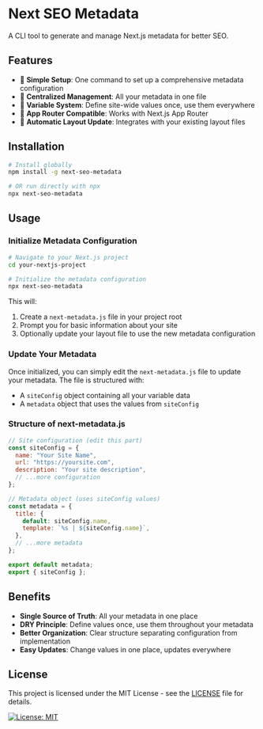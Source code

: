 # Next SEO Metadata

A CLI tool to generate and manage Next.js metadata for better SEO.

## Features

- 🚀 **Simple Setup**: One command to set up a comprehensive metadata configuration
- 🔄 **Centralized Management**: All your metadata in one file
- 🧩 **Variable System**: Define site-wide values once, use them everywhere
- 📱 **App Router Compatible**: Works with Next.js App Router
- 🔄 **Automatic Layout Update**: Integrates with your existing layout files

## Installation

```bash
# Install globally
npm install -g next-seo-metadata

# OR run directly with npx
npx next-seo-metadata
```

## Usage

### Initialize Metadata Configuration

```bash
# Navigate to your Next.js project
cd your-nextjs-project

# Initialize the metadata configuration
npx next-seo-metadata
```

This will:

1. Create a `next-metadata.js` file in your project root
2. Prompt you for basic information about your site
3. Optionally update your layout file to use the new metadata configuration

### Update Your Metadata

Once initialized, you can simply edit the `next-metadata.js` file to update your metadata. The file is structured with:

- A `siteConfig` object containing all your variable data
- A `metadata` object that uses the values from `siteConfig`

### Structure of next-metadata.js

```javascript
// Site configuration (edit this part)
const siteConfig = {
  name: "Your Site Name",
  url: "https://yoursite.com",
  description: "Your site description",
  // ...more configuration
};

// Metadata object (uses siteConfig values)
const metadata = {
  title: {
    default: siteConfig.name,
    template: `%s | ${siteConfig.name}`,
  },
  // ...more metadata
};

export default metadata;
export { siteConfig };
```

## Benefits

- **Single Source of Truth**: All your metadata in one place
- **DRY Principle**: Define values once, use them throughout your metadata
- **Better Organization**: Clear structure separating configuration from implementation
- **Easy Updates**: Change values in one place, updates everywhere

## License

This project is licensed under the MIT License - see the [LICENSE](LICENSE) file for details.

[![License: MIT](https://img.shields.io/badge/License-MIT-yellow.svg)](LICENSE)
